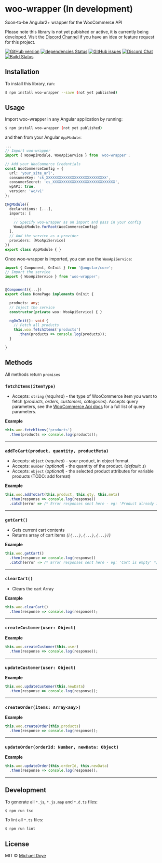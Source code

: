 # woo-wrapper (In development)
Soon-to-be Angular2+ wrapper for the WooCommerce API

Please note this library is not yet pubished or active, it is currently being developed. Visit the [Discord Channel](https://discord.gg/xyUdZKh) if you have an idea or feature request for this project.

[![GitHub version](https://badge.fury.io/gh/michaeldoye%2Fwoo-wrapper.svg)](https://badge.fury.io/gh/michaeldoye%2Fwoo-wrapper)
[![dependencies Status](https://david-dm.org/michaeldoye/woo-wrapper/status.svg)](https://david-dm.org/michaeldoye/woo-wrapper)
[![GitHub issues](https://img.shields.io/github/issues/michaeldoye/woo-wrapper.svg)](https://github.com/michaeldoye/woo-wrapper/issues)
[![Discord Chat](https://img.shields.io/badge/Discord-Chat-blue.svg)](https://discord.gg/xyUdZKh)
[![Build Status](https://travis-ci.org/michaeldoye/woo-wrapper.svg?branch=master)](https://travis-ci.org/michaeldoye/woo-wrapper)

## Installation

To install this library, run:

```bash
$ npm install woo-wrapper --save (not yet published)
```

## Usage

Import woo-wrapper in any Angular application by running:

```bash
$ npm install woo-wrapper (not yet published)
```

and then from your Angular `AppModule`:

```typescript
...
// Import woo-wrapper
import { WooApiModule, WooApiService } from 'woo-wrapper';

// Add your WooCommerce Credentials
const WooCommerceConfig = {
  url: 'your_site_url',
  consumerKey: 'ck_XXXXXXXXXXXXXXXXXXXXXXXXXXXX',
  consumerSecret: 'cs_XXXXXXXXXXXXXXXXXXXXXXXXXXXXX',
  wpAPI: true,
  version: 'wc/v1'
};

@NgModule({
  declarations: [...],
  imports: [
    ...
    // Specify woo-wrapper as an import and pass in your config
    WooApiModule.forRoot(WooCommerceConfig)
  ],
  // Add the service as a provider
  providers: [WooApiService]
})
export class AppModule { }
```

Once woo-wrapper is imported, you can use the `WooApiService`:

```typescript
import { Component, OnInit } from '@angular/core';
// Import the service
import { WooApiService } from 'woo-wrapper';


@Component({...})
export class HomePage implements OnInit { 

  products: any;
  // Inject the service
  constructor(private woo: WooApiService) { }

  ngOnInit(): void {
    // Fetch all products
    this.woo.fetchItems('products')
      .then(products => console.log(products));
  }

}

```

## Methods

All methods return `promises`

### `fetchItems(itemType)`

- Accepts: `string` (_required_) - the type of WooCommerce item you want to fetch (_products, orders, customers, categories_). Accepts query parameters, see the [WooCommerce Api docs](https://woocommerce.github.io/woocommerce-rest-api-docs) for a full list of query parameters.

**Example**

```typescript
this.woo.fetchItems('products')
  .then(products => console.log(products));
```

<hr>

### `addToCart(product, quantity, productMeta)`

- Accepts: `object` (_required_) - your product, in object format.
- Accepts: `number` (_optional_) - the quantity of the product. (_default: `1`_)
- Accepts: `object` (_optional_) - the selected product attributes for variable products (TODO: add format)

**Example**

```typescript
this.woo.addToCart(this.product, this.qty, this.meta)
  .then(response => console.log(response))
  .catch(error => /* Error responses sent here - eg: 'Product already in cart' */);
```

<hr>

### `getCart()`

- Gets current cart contents
- Returns array of cart items _(`[{...},{...},{...}]`)_

**Example**

```typescript
this.woo.getCart()
  .then(response => console.log(response))
  .catch(error => /* Error responses sent here - eg: 'Cart is empty' */);
```

<hr>

### `clearCart()`

- Clears the cart Array 

**Example**

```typescript
this.woo.clearCart()
  .then(response => console.log(response));
```

<hr>

### `createCustomer(user: Object)`

**Example**

```typescript
this.woo.createCustomer(this.user)
  .then(response => console.log(response));
```

<hr>

### `updateCustomer(user: Object)`

**Example**

```typescript
this.woo.updateCustomer(this.newData)
  .then(response => console.log(response));
```

<hr>

### `createOrder(items: Array<any>)`

**Example**

```typescript
this.woo.createOrder(this.products)
  .then(response => console.log(response));
```

<hr>

### `updateOrder(orderId: Number, newData: Object)`

**Example**

```typescript
this.woo.updateOrder(this.orderId, this.newData)
  .then(response => console.log(response));
```

<hr>

## Development

To generate all `*.js`, `*.js.map` and `*.d.ts` files:

```bash
$ npm run tsc
```

To lint all `*.ts` files:

```bash
$ npm run lint
```

## License

MIT © [Michael Doye](mailto:michaeldoye[@]gmail.com)
